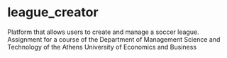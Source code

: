 # league_creator
Platform that allows users to create and manage a soccer league. Assignment for a course of the Department of Management Science and Technology of the Athens University of Economics and Business
